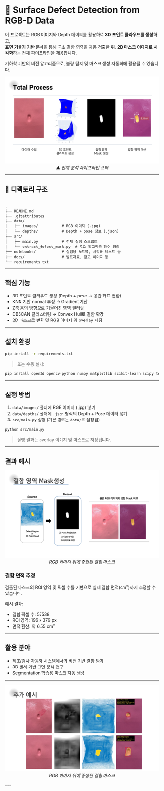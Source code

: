 # 🌟 Surface Defect Detection from RGB-D Data

이 프로젝트는 RGB 이미지와 Depth 데이터를 활용하여 **3D 포인트 클라우드를 생성**하고,  
**표면 기울기 기반 분석**을 통해 국소 결함 영역을 자동 검출한 뒤, **2D 마스크 이미지로 시각화**하는 전체 파이프라인을 제공합니다.

기하학 기반의 비전 알고리즘으로, 불량 탐지 및 마스크 생성 자동화에 활용될 수 있습니다.
<p align="center">
  <img src="docs/DefScan_002.jpg" width="600"><br/>
  <em>▲ 전체 분석 파이프라인 요약</em>
</p>

---

## 📁 디렉토리 구조

```

.
├── README.md
├── .gitattributes
├── data/
│   ├── images/           # RGB 이미지 (.jpg)
│   └── depths/           # Depth + pose 정보 (.json)
├── src/
│   ├── main.py           # 전체 실행 스크립트
│   └── extract_defect_mask.py  # 주요 알고리즘 함수 정의
├── notebooks/            # 실험용 노트북, 시각화 테스트 등
├── docs/                 # 발표자료, 참고 이미지 등
└── requirements.txt

````

---

## 핵심 기능

- 3D 포인트 클라우드 생성 (Depth + pose → 공간 좌표 변환)
- KNN 기반 normal 추정 → Gradient 계산
- Z축 음의 방향으로 기울어진 영역 필터링
- DBSCAN 클러스터링 → Convex Hull로 결함 확장
- 2D 마스크로 변환 및 RGB 이미지 위 overlay 저장

---

## 설치 환경

```bash
pip install -r requirements.txt
````

> 또는 수동 설치:

```bash
pip install open3d opencv-python numpy matplotlib scikit-learn scipy tqdm
```

---

## 실행 방법

1. `data/images/` 폴더에 RGB 이미지 (.jpg) 넣기
2. `data/depths/` 폴더에 `.json` 형식의 Depth + Pose 데이터 넣기
3. `src/main.py` 실행 (기본 경로는 `data/`로 설정됨)

```bash
python src/main.py
```

> 실행 결과는 overlay 이미지 및 마스크로 저장됩니다.

---

## 결과 예시

<p align="center">
  <img src="docs/DefScan_005.jpg" width="600">
  <br/><em>RGB 이미지 위에 중첩된 결함 마스크</em>
</p>


### 결함 면적 추정

검출된 마스크의 ROI 영역 및 픽셀 수를 기반으로 실제 결함 면적(cm²)까지 추정할 수 있습니다.

예시 결과:

* 결함 픽셀 수: 57538
* ROI 영역: 196 x 379 px
* 면적 환산: 약 6.55 cm²

---

## 활용 분야

* 제조/검사 자동화 시스템에서의 비전 기반 결함 탐지
* 3D 센서 기반 표면 분석 연구
* Segmentation 학습용 마스크 자동 생성

---
<p align="center">
  <img src="docs/DefScan_007.jpg" width="600">
  <br/><em>RGB 이미지 위에 중첩된 결함 마스크</em>
</p>
---
